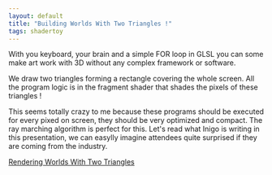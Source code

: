 ```yaml
---
layout: default
title: "Building Worlds With Two Triangles !"
tags: shadertoy
---
```

With you keyboard, your brain and a simple FOR loop in GLSL you can some make art work with 3D without any complex framework or software.

We draw two triangles forming a rectangle covering the whole screen.
All the program logic is in the fragment shader that shades the pixels of these triangles ! 

This seems totally crazy to me because these programs should be executed for every pixed on screen, they should be very optimized and compact. The ray marching algorithm is perfect for this. Let's read what Inigo is writing in this presentation, we can easylly imagine attendees quite surprised if they are coming from the industry.

[Rendering Worlds With Two Triangles](https://www.iquilezles.org/www/material/nvscene2008/rwwtt.pdf)
